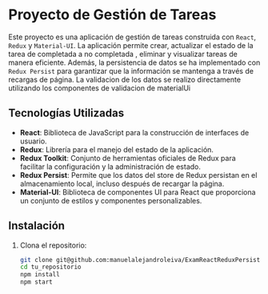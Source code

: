 # Proyecto de Gestión de Tareas

Este proyecto es una aplicación de gestión de tareas construida con `React`, `Redux` y `Material-UI`. La aplicación permite crear, actualizar el estado de la tarea de completada a no completada , eliminar y visualizar tareas de manera eficiente. Además, la persistencia de datos se ha implementado con `Redux Persist` para garantizar que la información se mantenga a través de recargas de página.
La validacion de los datos se realizo directamente utilizando los componentes de validacion de materialUi


## Tecnologías Utilizadas

- **React**: Biblioteca de JavaScript para la construcción de interfaces de usuario.
- **Redux**: Librería para el manejo del estado de la aplicación.
- **Redux Toolkit**: Conjunto de herramientas oficiales de Redux para facilitar la configuración y la administración de estado.
- **Redux Persist**: Permite que los datos del store de Redux persistan en el almacenamiento local, incluso después de recargar la página.
- **Material-UI**: Biblioteca de componentes UI para React que proporciona un conjunto de estilos y componentes personalizables.

## Instalación

1. Clona el repositorio:

   ```bash
   git clone git@github.com:manuelalejandroleiva/ExamReactReduxPersist.git
   cd tu_repositorio
   npm install
   npm start
